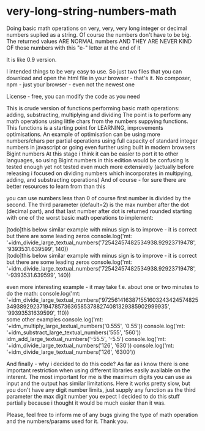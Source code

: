 # very-long-string-numbers-math
Doing basic math operations on very, very, very long integer or decimal numbers suplied as a string. Of course the numbers don't have to be big. The returned values ARE NORMAL numbers AND THEY ARE NEVER KIND OF those numbers with this "e-" letter at the end of it

It is like 0.9 version.

I intended things to be very easy to use. So just two files that you can download and open the html file in your browser - that's it. No composer, npm - just your browser - even not the newest one 

   License - free, you can modify the code as you need
  
   This is crude version of functions performing basic math operations: adding, substracting, multiplying and dividing
   The point is to perform any math operations using little chars from the numbers suppying functions.
   This functions is a starting point for LEARNING, improvements optimisations.
   An example of optimisation can be using more numbers/chars per partial operations using 
   full capacity of standard integer numbers in javascript or going even further using built in modern browsers Bigint numbers 
   At this stage i think it can be easier to port it to other languages, so using Bigint numbers in this edition would be confusing 
   Is tested enough yet not tested even much more extensively (actually before releasing i focused on dividing numbers which incorporates in multipying, adding, and substracting operations)
   And of course - for sure there are better resources to learn from than this 
  
   you can use numbers less than 0
   of course first number is divided by the second. The third parameter (default=2) is the max number after the dot (decimal part), and that last number after dot is returned rounded
   starting with one of the worst basic math operations to implement:
  <script>


  alert(idm_divide_large_textual_numbers('86379.3847', '39599', 12))
  
  </script>
  
  [todo]this below similar example with minus sign is to improve - it is correct but there are some leading zeros
  console.log('mt: '+idm_divide_large_textual_numbers('72542457482534938.92923719478', '9393531.639599', 140))  
  [todo]this below similar example with minus sign is to improve - it is correct but there are some leading zeros
  console.log('mt: '+idm_divide_large_textual_numbers('72542457482534938.92923719478', '-9393531.639599', 140))  
  
   even more interesting example - it may take f.e. about one or two minutes to do the math:
  console.log('mt: '+idm_divide_large_textual_numbers('972561416387155160324342457482534938929237194785736365853788274081329385902999935', '99393531639599', 110))  
   some other examples
  console.log('mt: '+idm_multiply_large_textual_numbers('0.555', '0.55'))
  console.log('mt: '+idm_substract_large_textual_numbers('555', '560'))
  idm_add_large_textual_numbers('-55.5', '-5.5')
  console.log('mt: '+idm_divide_large_textual_numbers('126', '630'))
  console.log('mt: '+idm_divide_large_textual_numbers('126', '6300'))
  
   And finally - why i decided to do this code? As far as i know there is one important restriction when using
   different libraries easily available on the interent. The most important for me is the maximum digits you can use as input and the output has similar limitations.
   Here it works pretty slow, but you don't have any digit number limits, just supply any function as the third parameter the max digit number you expect
   I decided to do this stuff partially because i thought it would be much easier than it was.
  
   Please, feel free to inform me of any bugs giving the type of math operation and the numbers/params used for it. 
   Thank you. 
  
